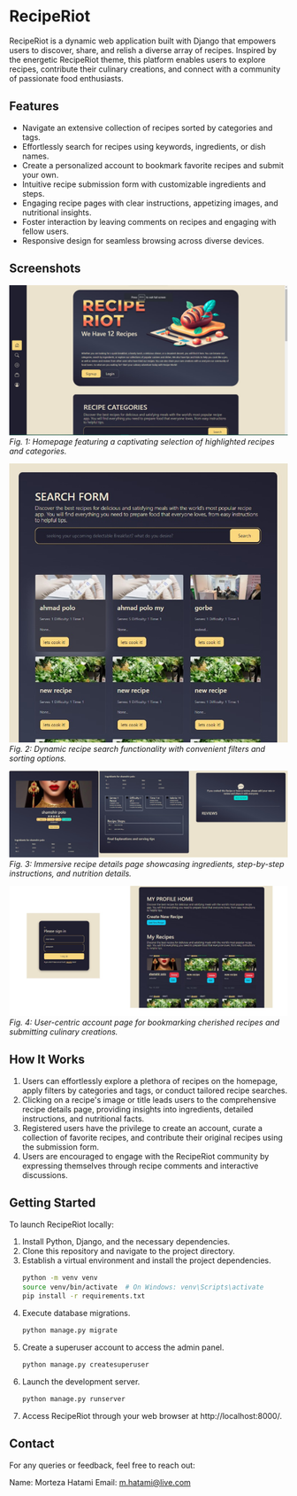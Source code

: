 # RecipeRiot

RecipeRiot is a dynamic web application built with Django that empowers users to discover, share, and relish a diverse array of recipes. Inspired by the energetic RecipeRiot theme, this platform enables users to explore recipes, contribute their culinary creations, and connect with a community of passionate food enthusiasts.

## Features

- Navigate an extensive collection of recipes sorted by categories and tags.
- Effortlessly search for recipes using keywords, ingredients, or dish names.
- Create a personalized account to bookmark favorite recipes and submit your own.
- Intuitive recipe submission form with customizable ingredients and steps.
- Engaging recipe pages with clear instructions, appetizing images, and nutritional insights.
- Foster interaction by leaving comments on recipes and engaging with fellow users.
- Responsive design for seamless browsing across diverse devices.

## Screenshots

![Screenshot 1](sc1.jpg)
*Fig. 1: Homepage featuring a captivating selection of highlighted recipes and categories.*

![Screenshot 2](sc2.jpg)
*Fig. 2: Dynamic recipe search functionality with convenient filters and sorting options.*

![Screenshot 3](sc3.jpg)
*Fig. 3: Immersive recipe details page showcasing ingredients, step-by-step instructions, and nutrition details.*

![Screenshot 4](sc4.jpg)
*Fig. 4: User-centric account page for bookmarking cherished recipes and submitting culinary creations.*

## How It Works

1. Users can effortlessly explore a plethora of recipes on the homepage, apply filters by categories and tags, or conduct tailored recipe searches.
2. Clicking on a recipe's image or title leads users to the comprehensive recipe details page, providing insights into ingredients, detailed instructions, and nutritional facts.
3. Registered users have the privilege to create an account, curate a collection of favorite recipes, and contribute their original recipes using the submission form.
4. Users are encouraged to engage with the RecipeRiot community by expressing themselves through recipe comments and interactive discussions.

## Getting Started

To launch RecipeRiot locally:

1. Install Python, Django, and the necessary dependencies.
2. Clone this repository and navigate to the project directory.
3. Establish a virtual environment and install the project dependencies.
   ```bash
   python -m venv venv
   source venv/bin/activate  # On Windows: venv\Scripts\activate
   pip install -r requirements.txt
   ```
4. Execute database migrations.
   ```bash
   python manage.py migrate
   ```
5. Create a superuser account to access the admin panel.
   ```bash
   python manage.py createsuperuser
   ```
6. Launch the development server.
   ```bash
   python manage.py runserver
   ```
7. Access RecipeRiot through your web browser at http://localhost:8000/.

## Contact

For any queries or feedback, feel free to reach out:

Name: Morteza Hatami 
Email: m.hatami@live.com
```
